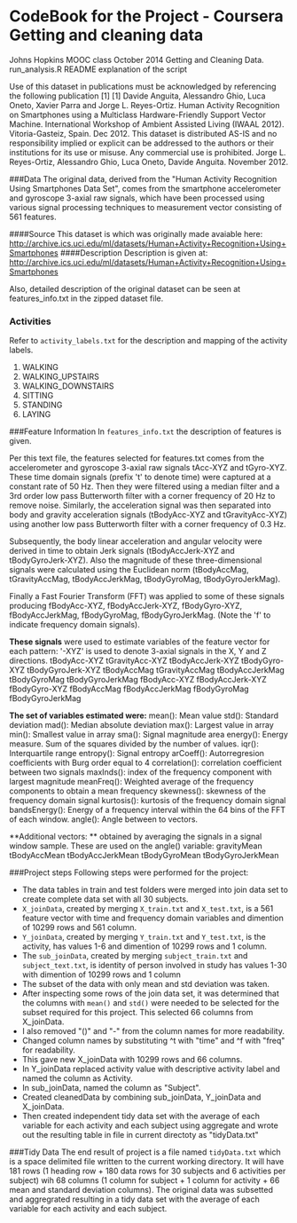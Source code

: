 CodeBook for the Project - Coursera Getting and cleaning data
=============================================================

Johns Hopkins MOOC class October 2014 Getting and Cleaning Data.  
run_analysis.R README explanation of the script

Use of this dataset in publications must be acknowledged by referencing
the following publication [1] 
[1] Davide Anguita, Alessandro Ghio, Luca Oneto, Xavier Parra and 
Jorge L. Reyes-Ortiz. Human Activity Recognition on Smartphones using a 
Multiclass Hardware-Friendly Support Vector Machine. International Workshop of
Ambient Assisted Living (IWAAL 2012). Vitoria-Gasteiz, Spain. Dec 2012.
This dataset is distributed AS-IS and no responsibility implied or explicit can
be addressed to the authors or their institutions for its use or misuse. Any
commercial use is prohibited. Jorge L. Reyes-Ortiz, Alessandro Ghio,
Luca Oneto, Davide Anguita. November 2012.

###Data
The original data, derived from the "Human Activity Recognition Using Smartphones Data Set",  comes from the smartphone accelerometer and gyroscope 3-axial raw signals, which have been processed using various signal processing techniques to measurement vector consisting of 561 features. 

####Source
This dataset is which was originally made avaiable here: http://archive.ics.uci.edu/ml/datasets/Human+Activity+Recognition+Using+Smartphones 
####Description
Description is given at: http://archive.ics.uci.edu/ml/datasets/Human+Activity+Recognition+Using+Smartphones

Also,  detailed description of the original dataset can be seen at features_info.txt in the zipped dataset file. 

### Activities
Refer to `activity_labels.txt` for the description and mapping of the activity labels.

1. WALKING
2. WALKING_UPSTAIRS
3. WALKING_DOWNSTAIRS
4. SITTING
5. STANDING
6. LAYING

###Feature Information
In  `features_info.txt` the description of features is given. 

Per this text file,  the features selected for features.txt comes from the accelerometer and gyroscope 3-axial raw signals tAcc-XYZ and tGyro-XYZ. These time domain signals (prefix 't' to denote time) were captured at a constant rate of 50 Hz. Then they were filtered using a median filter and a 3rd order low pass Butterworth filter with a corner frequency of 20 Hz to remove noise. Similarly, the acceleration signal was then separated into body and gravity acceleration signals (tBodyAcc-XYZ and tGravityAcc-XYZ) using another low pass Butterworth filter with a corner frequency of 0.3 Hz.

Subsequently, the body linear acceleration and angular velocity were derived in time to obtain Jerk signals (tBodyAccJerk-XYZ and tBodyGyroJerk-XYZ). Also the magnitude of these three-dimensional signals were calculated using the Euclidean norm (tBodyAccMag, tGravityAccMag, tBodyAccJerkMag, tBodyGyroMag, tBodyGyroJerkMag).

Finally a Fast Fourier Transform (FFT) was applied to some of these signals producing fBodyAcc-XYZ, fBodyAccJerk-XYZ, fBodyGyro-XYZ, fBodyAccJerkMag, fBodyGyroMag, fBodyGyroJerkMag. (Note the 'f' to indicate frequency domain signals).

**These signals** were used to estimate variables of the feature vector for each pattern:
'-XYZ' is used to denote 3-axial signals in the X, Y and Z directions.
 tBodyAcc-XYZ
 tGravityAcc-XYZ
 tBodyAccJerk-XYZ
 tBodyGyro-XYZ
 tBodyGyroJerk-XYZ
 tBodyAccMag
 tGravityAccMag
 tBodyAccJerkMag
 tBodyGyroMag
 tBodyGyroJerkMag
 fBodyAcc-XYZ
 fBodyAccJerk-XYZ
 fBodyGyro-XYZ
 fBodyAccMag
 fBodyAccJerkMag
 fBodyGyroMag
 fBodyGyroJerkMag

**The set of variables estimated were:**
 mean(): Mean value
 std(): Standard deviation
 mad(): Median absolute deviation
 max(): Largest value in array
 min(): Smallest value in array
 sma(): Signal magnitude area
 energy(): Energy measure. Sum of the squares divided by the number of values.
 iqr(): Interquartile range
 entropy(): Signal entropy
 arCoeff(): Autorregresion coefficients with Burg order equal to 4
 correlation(): correlation coefficient between two signals
 maxInds(): index of the frequency component with largest magnitude
 meanFreq(): Weighted average of the frequency components to obtain a mean frequency
 skewness(): skewness of the frequency domain signal
 kurtosis(): kurtosis of the frequency domain signal
 bandsEnergy(): Energy of a frequency interval within the 64 bins of the FFT of each window.
 angle(): Angle between to vectors.

**Additional vectors: ** obtained by averaging the signals in a signal window sample. These are used on the angle() variable:
 gravityMean
 tBodyAccMean
 tBodyAccJerkMean
 tBodyGyroMean
 tBodyGyroJerkMean

###Project steps
Following steps were performed for the project:
*   The data tables in train and test folders were merged into join data set to create complete data set with all 30 subjects. 
  *  `X_joinData`, created by merging  `X_train.txt` and `X_test.txt`, is a 561 feature vector with time and frequency domain variables and dimention of 10299 rows and 561 column.
  *	`Y_joinData`, created by merging  `Y_train.txt` and `Y_test.txt`, is the activity, has values 1-6 and dimention of 10299 rows and 1 column.
  * The `sub_joinData`, created by merging  `subject_train.txt` and `subject_text.txt`,  is identity of person involved in study has values 1-30  with dimention of 10299 rows and 1 column
*  The subset of the data with only mean and std deviation was taken.
  *	After inspecting some rows of the join data set, it was determined that the columns with `mean()` and `std()` were needed to be selected for  the subset required for this project.  This selected 66 columns from X_joinData.  
  *	I also removed "()" and "-" from the column names for more readability.
  * Changed column names by substituting ^t with "time" and ^f with "freq" for readability.
  *	This gave new X_joinData with 10299 rows and 66 columns.
*  In Y_joinData replaced activity value with descriptive activity label and named the column as Activity.
*  In sub_joinData, named the column as "Subject".
*  Created cleanedData by combining sub_joinData, Y_joinData and X_joinData.  
*  Then created independent tidy data set with  the average of each variable for each activity and each subject using aggregate and wrote out the resulting table in file in current directoty as "tidyData.txt"

###Tidy Data
The end result of project is a file named `tidyData.txt` which is a space delimited file written to the current working directory. It will have 181 rows (1 heading row + 180 data rows for 30 subjects and 6 activities per subject) wih 68 columns (1 column for subject + 1 column for activity +  66 mean and standard deviation columns). The original  data was subsetted and  aggregrated resulting in a tidy data set with the average of each variable for each activity and each subject.

